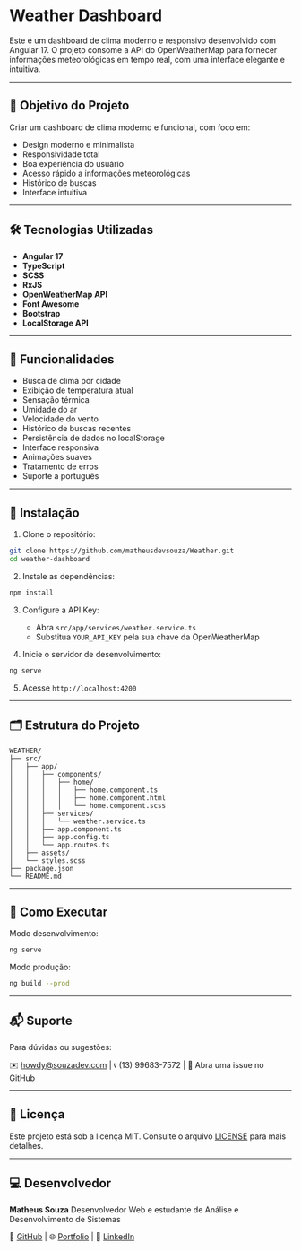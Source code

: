 # Weather Dashboard

Este é um dashboard de clima moderno e responsivo desenvolvido com Angular 17. O projeto consome a API do OpenWeatherMap para fornecer informações meteorológicas em tempo real, com uma interface elegante e intuitiva.

---

## 🧠 Objetivo do Projeto

Criar um dashboard de clima moderno e funcional, com foco em:

- Design moderno e minimalista
- Responsividade total
- Boa experiência do usuário
- Acesso rápido a informações meteorológicas
- Histórico de buscas
- Interface intuitiva

---

## 🛠️ Tecnologias Utilizadas

- **Angular 17**
- **TypeScript**
- **SCSS**
- **RxJS**
- **OpenWeatherMap API**
- **Font Awesome**
- **Bootstrap**
- **LocalStorage API**

---

## 🧪 Funcionalidades

- Busca de clima por cidade
- Exibição de temperatura atual
- Sensação térmica
- Umidade do ar
- Velocidade do vento
- Histórico de buscas recentes
- Persistência de dados no localStorage
- Interface responsiva
- Animações suaves
- Tratamento de erros
- Suporte a português

---

## 🚀 Instalação

1. Clone o repositório:
```bash
git clone https://github.com/matheusdevsouza/Weather.git
cd weather-dashboard
```

2. Instale as dependências:
```bash
npm install
```

3. Configure a API Key:
   - Abra `src/app/services/weather.service.ts`
   - Substitua `YOUR_API_KEY` pela sua chave da OpenWeatherMap

4. Inicie o servidor de desenvolvimento:
```bash
ng serve
```

5. Acesse `http://localhost:4200`

---

## 🗂️ Estrutura do Projeto
```
WEATHER/
├── src/
│   ├── app/
│   │   ├── components/
│   │   │   ├── home/
│   │   │   │   ├── home.component.ts
│   │   │   │   ├── home.component.html
│   │   │   │   └── home.component.scss
│   │   ├── services/
│   │   │   └── weather.service.ts
│   │   ├── app.component.ts
│   │   ├── app.config.ts
│   │   └── app.routes.ts
│   ├── assets/
│   └── styles.scss
├── package.json
└── README.md
```

---

## 🧪 Como Executar

Modo desenvolvimento:
```bash
ng serve
```

Modo produção:
```bash
ng build --prod
```

---

## 📬 Suporte

Para dúvidas ou sugestões:

✉️ howdy@souzadev.com | 📞 (13) 99683-7572 | 🐛 Abra uma issue no GitHub

---

## 📄 Licença

Este projeto está sob a licença MIT. Consulte o arquivo [LICENSE](LICENSE) para mais detalhes.

---

## 💻 Desenvolvedor

**Matheus Souza**
Desenvolvedor Web e estudante de Análise e Desenvolvimento de Sistemas

🔗 [GitHub](https://github.com/matheusdevsouza/) | 🌐 [Portfolio](https://www.souzadev.com) | 🏢 [LinkedIn](https://www.linkedin.com/in/matheusouzadev/)
